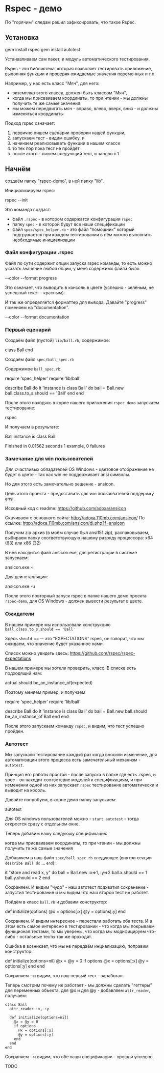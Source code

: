 Rspec - демо
============

По "горячим" следам решил зафиксировать, что такое Rspec.

## Установка

  gem install rspec
  gem install autotest

Устанавливаем сам пакет, и модуль автоматического тестирования.

Rspec - это библиотека, которая позволяет тестировать приложение, выполняя функции
и проверяя ожидаемые значения переменных и т.п.

Например, у нас есть класс "Мяч", для него:
 * экземпляр этого класса, должен быть классом "Мяч", 
 * когда мы присваиваем координаты, то при чтении - мы должны получить те же самые значения
 * мы можем передвигать мяч - вправо, влево, вверх, вниз - и должны изменяться координаты


Подход rspec означает:

1. первично пишем сценарии проверки нашей функции,
2. запускаем тест - видим ошибку, и 
3. начинаем реализовывать функции в нашем классе
4. то тех пор пока тест не пройдёт
5. после этого - пишем следующий тест, и заново п.1

## Начнём

создаём папку "rspec-demo", в ней папку "lib".

Инициализируем rspec:

  rspec --init

Это команда создаст:

  * файл `.rspec` - в котором содержатся конфигурации `rspec`
  * папку `spec` - в которой будут все наши спецификации
  * файл `spec/spec_helper.rb` - это файл "помощник" который подгружается при 
  каждом тестировании в нём можно выполнить необходимые инициализации

### Файл конфигурации .rspec

Файл по сути содержит опции запуска rspec команды, то есть можно указать значение
любой опции, у меня содержимо файла было:

  --color
  --format progress

Это означает, что выводить в консоль в цвете (успешно - зелёным, не успешный текст - красным).

И так же определяется форматтер для вывода. Давайте "progress" поменяем на "documentation".

  --color
  --format documentation



### Первый сценарий

Создаём файл (пустой) `lib/ball.rb`, содержимое:

  class Ball
  end

Создаём файл `spec/ball_spec.rb`

Содержимое `ball_spec.rb`:

  require 'spec_helper'
  require 'lib/ball'

  describe Ball do
    it 'instance is class Ball' do
      ball = Ball.new
      ball.class.to_s.should == 'Ball'
    end
  end

После этого находясь в корне нашего приложения `rspec_demo` запускаем тестирование:

  rspec

И получаем в результате:

  Ball
    instance is class Ball

  Finished in 0.01562 seconds
  1 example, 0 failures


### Замечание для win пользователей

Для счастливых обладателей OS Windows - цветовое отображение не будет в цвете - 
так как win не поддерживает ansi символы.

Но для этого есть замечательно решение - ansicon.

Цель этого проекта - предоставить для win пользователей поддержку ansi.

Исходный код с readme: https://github.com/adoxa/ansicon

Скачиваем с основного сайта: http://adoxa.110mb.com/ansicon/
По ссылке: http://adoxa.110mb.com/ansicon/dl.php?f=ansicon

Получим zip архив (в моём случае был ansi151.zip), распаковываем, 
выбираем папку соответствующую нашему разряду процессора: x64 (63) или x86 (32)

В ней находится файл ansicon.exe, для регистрации в системе запускаем:

  ansicon.exe -i

Для деинсталляции:

  ansicon.exe -u

После этого повторный запуск rspec в папке нашего демо проекта `rspec-demo`,
для OS Windows - должен вывести результат в цвете.


### Ожидатели


В нашем примере мы использовали конструкцию `ball.class.to_s.should == 'Ball'`

Здесь `should ==` -- это "EXPECTATIONS" rspec, он говорит, что мы ожидаем, что значение
будет указанное нами.

Список можно увидеть здесь: https://github.com/rspec/rspec-expectations

В нашем примере мы хотели проверить, класс. В списке есть подходящий нам:

  actual.should be_an_instance_of(expected)

Поэтому меняем пример, и получаем:

  require 'spec_helper'
  require 'lib/ball'

  describe Ball do
    it 'instance is class Ball' do
      ball = Ball.new
      ball.should be_an_instance_of Ball
    end
  end

После этого запускаем команду `rspec`, и видим, что тест успешно пройден.


### Автотест

Мы запускали тестирование каждый раз когда вносили изменение, 
для автоматизации этого процесса есть замечательный механизм - `autotest`.

Принцип его работы простой - после запуска в папке где есть .rspec, и spec - 
он находит соответсвие моделей к спецификациям, и при изменении одной из них 
запускает `rspec` тестирование автоматически и выводит на косоль.

Давайте попробуем, в корне демо папку запускаем:

  autotest

Для OS windows пользователей можно - `start autotest` - тогда откроется сразу с отдельном окне.

Теперь добавим нашу следующу спецификацию

  когда мы присваиваем координаты, то при чтении - 
  мы должны получить те же самые значения

Добавляем в наш файл `spec/ball_spec.rb` следующее (внутри секции `describe Ball do` ... `end`):

  it "store and read x, y" do
    ball = Ball.new :x=>1, :y=>2
    ball.x.should == 1
    ball.y.should == 2
  end

Сохраняем. И видим "чудо" - наш автотест подхватил сохранение - запустил тестирование
и мы видим что наш второй тест не работет.

Пойдём в класс `ball.rb` и добавим конструктор:

  def initialize(options)
    @x = options[:x]
    @y = options[:y]
  end

Сохраняем. И видим интересное - перестали работать оба теста. И в этом есть
самое интересно в тестировании - что когда мы покрываем функционал тестами,
то мы уверены, что когда мы модифицируем что-либо - остальные тесты так же 
проходят.

Ошибка в возникает, что мы не передаём инциализацию, поправим конструктор:

  def initialize(options=nil)
    @x = @y = 0
    if options
      @x = options[:x] 
      @y = options[:y]
    end
  end

Сохраняем - и видим, что наш первый тест - заработал.

Теперь смотрим почему не работает - мы должны сделать "геттеры" для переменных объекта,
для @x и для @y - добавляем `attr_reader`, получаем:

    class Ball
      attr_reader :x, :y

      def initialize(options=nil)
        @x = @y = 0
        if options
          @x = options[:x] 
          @y = options[:y]
        end
      end
    end

Сохраняем - и видим, что обе наши спецификации - прошли успешно.

TODO